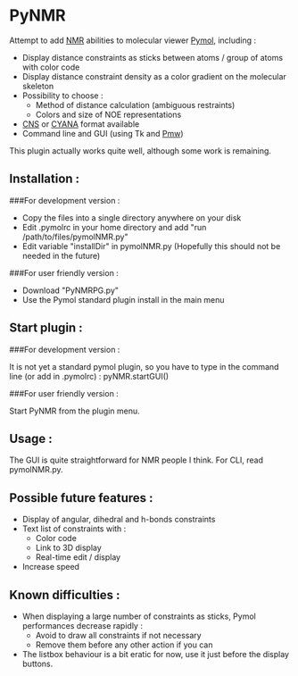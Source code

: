 PyNMR
=====
Attempt to add [NMR](http://en.wikipedia.org/wiki/Nuclear_magnetic_resonance) abilities to molecular viewer [Pymol](http://pymol.org), including :

- Display distance constraints as sticks between atoms / group of atoms with color code
- Display distance constraint density as a color gradient on the molecular skeleton
- Possibility to choose :
	- Method of distance calculation (ambiguous restraints)
	- Colors and size of NOE representations
- [CNS](http://cns-online.org) or [CYANA](http://www.cyana.org) format available
- Command line and GUI (using Tk and [Pmw](http://pmw.sourceforge.net))

This plugin actually works quite well, although some work is remaining.

Installation :
------------
###For development version :
- Copy the files into a single directory anywhere on your disk
- Edit .pymolrc in your home directory and add "run /path/to/files/pymolNMR.py"
- Edit variable "installDir" in pymolNMR.py (Hopefully this should not be needed in the future)

###For user friendly version :
- Download "PyNMRPG.py"
- Use the Pymol standard plugin install in the main menu

Start plugin :
------------

###For development version :

It is not yet a standard pymol plugin, so you have to type in the command line (or add in .pymolrc) : pyNMR.startGUI()

###For user friendly version :

Start PyNMR from the plugin menu.

Usage :
-----
The GUI is quite straightforward for NMR people I think. For CLI, read pymolNMR.py.

Possible future features :
------------------------

* Display of angular, dihedral and h-bonds constraints
* Text list of constraints with :
	* Color code
	* Link to 3D display
	* Real-time edit / display
* Increase speed

Known difficulties :
------------------
* When displaying a large number of constraints as sticks, Pymol performances decrease rapidly :
	* Avoid to draw all constraints if not necessary
	* Remove them before any other action if you can
* The listbox behaviour is a bit eratic for now, use it just before the display buttons.
